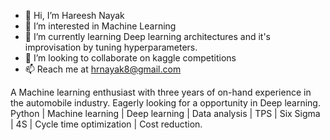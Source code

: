- 👋 Hi, I’m Hareesh Nayak
- 👀 I’m interested in Machine Learning
- 🌱 I’m currently learning Deep learning architectures and it's improvisation by tuning hyperparameters.
- 💞️ I’m looking to collaborate on kaggle competitions
- 📫 Reach me at hrnayak8@gmail.com


A Machine learning enthusiast with three years of on-hand experience in the automobile industry.
Eagerly looking for a opportunity in Deep learning.
Python | Machine learning | Deep learning | Data analysis |
TPS | Six Sigma | 4S | Cycle time optimization | Cost reduction.

